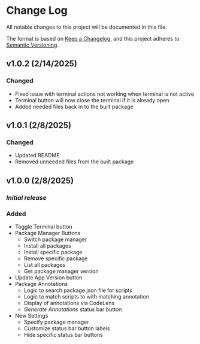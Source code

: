 # Change Log

All notable changes to this project will be documented in this file.

The format is based on [Keep a Changelog](https://keepachangelog.com/en/1.1.0/),
and this project adheres to [Semantic Versioning](https://semver.org/spec/v2.0.0.html).


## v1.0.2 (2/14/2025)

### Changed

- Fixed issue with terminal actions not working when terminal is not active
- Terminal button will now close the terminal if it is already open
- Added needed files back in to the built package


## v1.0.1 (2/8/2025)

### Changed

- Updated README
- Removed unneeded files from the built package


## v1.0.0 (2/8/2025)

### *Initial release*

### Added

- Toggle Terminal button
- Package Manager Buttons
  - Switch package manager
  - Install all packages
  - Install specific package
  - Remove specific package
  - List all packages
  - Get package manager version
- Update App Version button
- Package Annotations
  - Logic to search package.json file for scripts
  - Logic to match scripts to with matching annotation
  - Display of annotations via CodeLens
  - *Generate Annotations* status bar button
- New Settings
  - Specify package manager
  - Customize status bar button labels
  - Hide specific status bar buttons